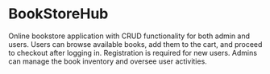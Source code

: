 # BookStoreHub
Online bookstore application with CRUD functionality for both admin and users. Users can browse available books, add them to the cart, and proceed to checkout after logging in. Registration is required for new users. Admins can manage the book inventory and oversee user activities.
